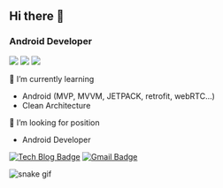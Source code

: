 ## Hi there 👋
### Android Developer

<img src="https://img.shields.io/badge/android-3766AB?style=flat-square&logo=Android&logoColor=white"/></a>
<img src="https://img.shields.io/badge/java-e05d44?style=flat-square&logo=Java&logoColor=white"/></a>
<img src="https://img.shields.io/badge/Kotlin-007ec6?style=flat-square&logo=Kotlin&logoColor=white"/></a>

🌱 I’m currently learning
- Android (MVP, MVVM, JETPACK, retrofit, webRTC...)
- Clean Architecture

🔭 I’m looking for position 
- Android Developer


<!--
**wootaeng/wootaeng** is a ✨ _special_ ✨ repository because its `README.md` (this file) appears on your GitHub profile.

Here are some ideas to get you started:

- 🔭 I’m currently working on ...
- 🌱 I’m currently learning ...
- 👯 I’m looking to collaborate on ...
- 🤔 I’m looking for help with ...
- 💬 Ask me about ...
- 📫 How to reach me: ...
- 😄 Pronouns: ...
- ⚡ Fun fact: ...
-->


[![Tech Blog Badge](http://img.shields.io/badge/-Tech%20blog-white?style=flat-square&logo=tistroy&link=https://wootange31.tistory.com/)](https://wootange31.tistory.com/)
[![Gmail Badge](https://img.shields.io/badge/Gmail-d14836?style=flat-square&logo=Gmail&logoColor=white&link=mailto:karufuci@gmail.com)](mailto:karufuci@gmail.com)


![snake gif](https://github.com/wootaeng/wootaeng/blob/output/github-contribution-grid-snake.gif)
